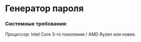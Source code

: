 # Генератор пароля

### Системные требования:
*Процессор*: Intel Core 3-го поколения / AMD Ryzen или новее. <br>